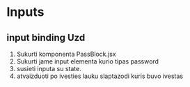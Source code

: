 # Inputs

## input binding Uzd

1. Sukurti komponenta PassBlock.jsx
2. Sukurti jame input elementa kurio tipas password
3. susieti inputa su state.
4. atvaizduoti po ivesties lauku slaptazodi kuris buvo ivestas
